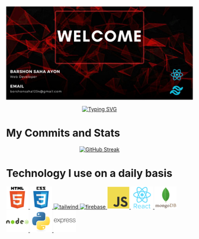 <p> 
 <img alt="banner" src="https://raw.githubusercontent.com/ayon121/ayon121/main/images/banner/banner.jpg">
</p>
<!-- typing text -->
<div align="center">
    <a href="https://git.io/typing-svg"><img src="https://readme-typing-svg.demolab.com?font=Fira+Code&weight=700&size=24&duration=5005&pause=1000&color=F70000&center=true&random=false&width=450&lines=+Welcome+to+my+GitHub+haven.;Explore+the+realms+of+code." alt="Typing SVG" /></a>
</div>

<!-- commits count -->
<h1>
    My Commits and Stats
</h1>
<div align="center">
    <a href="https://git.io/streak-stats"><img src="https://streak-stats.demolab.com?user=ayon121&theme=blood&date_format=j%20M%5B%20Y%5D&card_width=650&background=85%2C000000%2C401717FD&stroke=00EBC3&fire=EB0F00&border=EB0F00&ring=FF0000&dates=01EBEA&currStreakNum=EB1900&sideNums=EB0303" alt="GitHub Streak" /></a>
</div>


<!-- tech skills -->
<h1>
    Technology I use on a daily basis
</h1>
<p align="left"> 
<a href="https://www.w3.org/html/" target="_blank" rel="noreferrer"> <img src="https://raw.githubusercontent.com/devicons/devicon/master/icons/html5/html5-original-wordmark.svg" alt="html5" width="60" height="60"/> </a> 
<a href="https://www.w3schools.com/css/" target="_blank" rel="noreferrer"> <img src="https://raw.githubusercontent.com/devicons/devicon/master/icons/css3/css3-original-wordmark.svg" alt="css3" width="60" height="60"/> </a>
</a> <a href="https://tailwindcss.com/" target="_blank" rel="noreferrer"> <img src="https://www.vectorlogo.zone/logos/tailwindcss/tailwindcss-icon.svg" alt="tailwind" width="60" height="60"/> </a>
</a> <a href="https://firebase.google.com/" target="_blank" rel="noreferrer"> <img src="https://www.vectorlogo.zone/logos/firebase/firebase-icon.svg" alt="firebase" width="60" height="60"/> </a> 
<a href="https://developer.mozilla.org/en-US/docs/Web/JavaScript" target="_blank" rel="noreferrer"> <img src="https://raw.githubusercontent.com/devicons/devicon/master/icons/javascript/javascript-original.svg" alt="javascript" width="60" height="60"/> 
<a href="https://reactjs.org/" target="_blank" rel="noreferrer"> <img src="https://raw.githubusercontent.com/devicons/devicon/master/icons/react/react-original-wordmark.svg" alt="react" width="60" height="60"/> </a>
</a> <a href="https://www.mongodb.com/" target="_blank" rel="noreferrer"> <img src="https://raw.githubusercontent.com/devicons/devicon/master/icons/mongodb/mongodb-original-wordmark.svg" alt="mongodb" width="60" height="60"/> 
</a> <a href="https://nodejs.org" target="_blank" rel="noreferrer"> <img src="https://raw.githubusercontent.com/devicons/devicon/master/icons/nodejs/nodejs-original-wordmark.svg" alt="nodejs" width="60" height="60"/> </a> 
<a href="https://www.python.org" target="_blank" rel="noreferrer"> <img src="https://raw.githubusercontent.com/devicons/devicon/master/icons/python/python-original.svg" alt="python" width="60" height="60"/> 
<a href="https://expressjs.com" target="_blank" rel="noreferrer"> <img src="https://raw.githubusercontent.com/devicons/devicon/master/icons/express/express-original-wordmark.svg" alt="express" width="60" height="60"/> 
</p>
